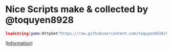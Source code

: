 # Nice Scripts make & collected by @toquyen8928 
```lua
loadstring(game:HttpGet"https://raw.githubusercontent.com/toquyen8928/FreeScript/main/script.lua")()
```
([Information](https://ayo.so/toquyen8928))
